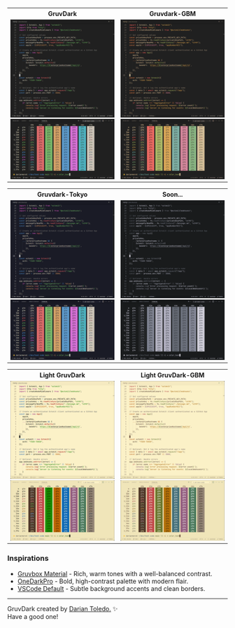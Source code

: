 <!-- Table 1 -->
<table width="100%">
  <tr>
    <th width="50%">GruvDark</th>
    <th width="50%">Gruvdark-GBM</th>
  </tr>
  <tr>
    <td><img src="images/gruvdark.png" width="100%"><br><img src="images/palette/gruvdark.png" width="100%"></td>
    <td><img src="images/gruvdark-gbm.png" width="100%"><br><img src="images/palette/gruvdark-gbm.png" width="100%"></td>
  </tr>
</table>

<!-- Table 2 -->
<table width="100%">
  <tr>
    <th width="50%">Gruvdark-Tokyo</th>
    <th width="50%">Soon...</th>
  </tr>
  <tr>
    <td><img src="images/gruvdark-tokyo.png" width="100%"><br><img src="images/palette/gruvdark-tokyo.png" width="100%"></td>
    <td><img src="images/gruvdark-mono.png" width="100%"><br><img src="images/palette/gruvdark-mono.png" width="100%"></td>
  </tr>
</table>

<!-- Table 3 -->
<table width="100%">
  <tr>
    <th width="50%">Light GruvDark</th>
    <th width="50%">Light GruvDark-GBM</th>
  </tr>
  <tr>
    <td><img src="images/light-gruvdark.png" width="100%"><br><img src="images/palette/light-gruvdark.png" width="100%"></td>
    <td><img src="images/light-gruvdark-gbm.png" width="100%"><br><img src="images/palette/light-gruvdark-gbm.png" width="100%"></td>
  </tr>
</table>

### Inspirations

-  [Gruvbox Material](https://github.com/sainnhe/gruvbox-material-vscode) - Rich, warm tones with a well-balanced contrast.
-  [OneDarkPro](https://github.com/Binaryify/OneDark-Pro) - Bold, high-contrast palette with modern flair.
-  [VSCode Default](https://github.com/microsoft/vscode) - Subtle background accents and clean borders.

---

GruvDark created by <a href="https://github.com/darianmorat">Darian Toledo.</a> ✨ <br />
Have a good one!
